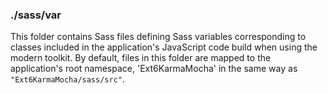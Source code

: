 ### ./sass/var

This folder contains Sass files defining Sass variables corresponding to classes
included in the application's JavaScript code build when using the modern toolkit.
By default, files in this folder are mapped to the application's root namespace,
'Ext6KarmaMocha' in the same way as `"Ext6KarmaMocha/sass/src"`.